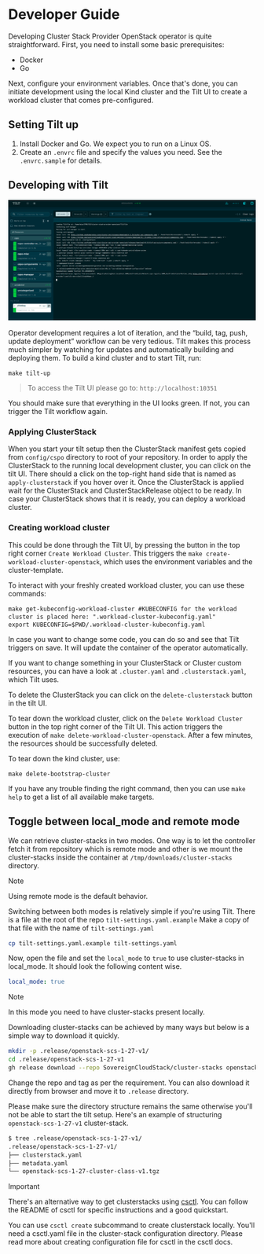 # Developer Guide

Developing Cluster Stack Provider OpenStack operator is quite straightforward. First, you need to install some basic prerequisites:

- Docker
- Go

Next, configure your environment variables. Once that's done, you can initiate development using the local Kind cluster and the Tilt UI to create a workload cluster that comes pre-configured.

## Setting Tilt up

1. Install Docker and Go. We expect you to run on a Linux OS.
2. Create an `.envrc` file and specify the values you need. See the `.envrc.sample` for details.

## Developing with Tilt

![tilt](./images/tilt.png "Tilt")

Operator development requires a lot of iteration, and the “build, tag, push, update deployment” workflow can be very tedious. Tilt makes this process much simpler by watching for updates and automatically building and deploying them. To build a kind cluster and to start Tilt, run:

```shell
make tilt-up
```

> To access the Tilt UI please go to: `http://localhost:10351`

You should make sure that everything in the UI looks green. If not, you can trigger the Tilt workflow again.

### Applying ClusterStack

When you start your tilt setup then the ClusterStack manifest gets copied from `config/cspo` directory to root of your repository. In order to apply the ClusterStack to the running local development cluster, you can click on the tilt UI. There should a click on the top-right hand side that is named as `apply-clusterstack` if you hover over it.
Once the ClusterStack is applied wait for the ClusterStack and ClusterStackRelease object to be ready. In case your ClusterStack shows that it is ready, you can deploy a workload cluster.

### Creating workload cluster

This could be done through the Tilt UI, by pressing the button in the top right corner `Create Workload Cluster`. This triggers the `make create-workload-cluster-openstack`, which uses the environment variables and the cluster-template.

To interact with your freshly created workload cluster, you can use these commands:

```shell
make get-kubeconfig-workload-cluster #KUBECONFIG for the workload cluster is placed here: ".workload-cluster-kubeconfig.yaml"
export KUBECONFIG=$PWD/.workload-cluster-kubeconfig.yaml
```

In case you want to change some code, you can do so and see that Tilt triggers on save. It will update the container of the operator automatically.

If you want to change something in your ClusterStack or Cluster custom resources, you can have a look at `.cluster.yaml` and `.clusterstack.yaml`, which Tilt uses.

To delete the ClusterStack you can click on the `delete-clusterstack` button in the tilt UI.

To tear down the workload cluster, click on the `Delete Workload Cluster` button in the top right corner of the Tilt UI. This action triggers the execution of `make delete-workload-cluster-openstack`. After a few minutes, the resources should be successfully deleted.

To tear down the kind cluster, use:

```shell
make delete-bootstrap-cluster
```

If you have any trouble finding the right command, then you can use `make help` to get a list of all available make targets.

## Toggle between local_mode and remote mode

We can retrieve cluster-stacks in two modes. One way is to let the controller fetch it from repository which is remote mode and other is we mount the cluster-stacks inside the container at `/tmp/downloads/cluster-stacks` directory.

> [!NOTE]  
> Using remote mode is the default behavior.

Switching between both modes is relatively simple if you're using Tilt. There is a file at the root of the repo `tilt-settings.yaml.example`
Make a copy of that file with the name of `tilt-settings.yaml`

```bash
cp tilt-settings.yaml.example tilt-settings.yaml
```

Now, open the file and set the `local_mode` to `true` to use cluster-stacks in local_mode. It should look the following content wise.

```yaml
local_mode: true
```

> [!NOTE]
> In this mode you need to have cluster-stacks present locally.

Downloading cluster-stacks can be achieved by many ways but below is a simple way to download it quickly.

```bash
mkdir -p .release/openstack-scs-1-27-v1/
cd .release/openstack-scs-1-27-v1
gh release download --repo SovereignCloudStack/cluster-stacks openstack-scs-1-27-v1
```

Change the repo and tag as per the requirement. You can also download it directly from browser and move it to `.release` directory.

Please make sure the directory structure remains the same otherwise you'll not be able to start the tilt setup. Here's an example of structuring `openstack-scs-1-27-v1` cluster-stack.

```bash
$ tree .release/openstack-scs-1-27-v1/
.release/openstack-scs-1-27-v1/
├── clusterstack.yaml
├── metadata.yaml
└── openstack-scs-1-27-cluster-class-v1.tgz
```

> [!IMPORTANT]
There's an alternative way to get clusterstacks using [csctl](https://github.com/SovereignCloudStack/csctl). You can follow the README of csctl for specific instructions and a good quickstart.

You can use `csctl create` subcommand to create clusterstack locally. You'll need a csctl.yaml file in the cluster-stack configuration directory. Please read more about creating configuration file for csctl in the csctl docs.
